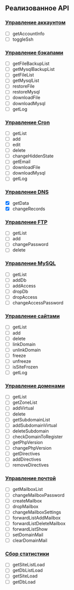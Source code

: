 ## Реализованное API

### [Управление аккаунтом](https://beget.com/ru/kb/api/funkczii-upravleniya-akkauntom)

*[ ] getAccountInfo
*[ ] toggleSsh

### [Управление бэкапами](https://beget.com/ru/kb/api/funkczii-upravleniya-bekapami)

*[ ] getFileBackupList
*[ ] getMysqlBackupList
*[ ] getFileList
*[ ] getMysqlList
*[ ] restoreFile
*[ ] restoreMysql
*[ ] downloadFile
*[ ] downloadMysql
*[ ] getLog

### [Управление Cron](https://beget.com/ru/kb/api/funkczii-upravleniya-cron)

*[ ] getList
*[ ] add
*[ ] edit
*[ ] delete
*[ ] changeHiddenState
*[ ] getEmail
*[ ] downloadFile
*[ ] downloadMysql
*[ ] getLog

### [Управление DNS](https://beget.com/ru/kb/api/funkczii-upravleniya-dns)

*[x] getData
*[x] changeRecords

### [Управление FTP](https://beget.com/ru/kb/api/funkczii-upravleniya-ftp)

*[ ] getList
*[ ] add
*[ ] changePassword
*[ ] delete

### [Управление MySQL](https://beget.com/ru/kb/api/funkczii-upravleniya-mysql)

*[ ] getList
*[ ] addDb
*[ ] addAccess
*[ ] dropDb
*[ ] dropAccess
*[ ] changeAccessPassword

### [Управление сайтами](https://beget.com/ru/kb/api/funkczii-upravleniya-sajtami)

*[ ] getList
*[ ] add
*[ ] delete
*[ ] linkDomain
*[ ] unlinkDomain
*[ ] freeze
*[ ] unfreeze
*[ ] isSiteFrozen
*[ ] getLog

### [Управление доменами](https://beget.com/ru/kb/api/funkczii-dlya-raboty-s-domenami)

*[ ] getList
*[ ] getZoneList
*[ ] addVirtual
*[ ] delete
*[ ] getSubdomainList
*[ ] addSubdomainVirtual
*[ ] deleteSubdomain
*[ ] checkDomainToRegister
*[ ] getPhpVersion
*[ ] changePhpVersion
*[ ] getDirectives
*[ ] addDirectives
*[ ] removeDirectives

### [Управление почтой](https://beget.com/ru/kb/api/funkczii-dlya-raboty-s-pochtoj)

*[ ] getMailboxList
*[ ] changeMailboxPassword
*[ ] createMailbox
*[ ] dropMailbox
*[ ] changeMailboxSettings
*[ ] forwardListAddMailbox
*[ ] forwardListDeleteMailbox
*[ ] forwardListShow
*[ ] setDomainMail
*[ ] clearDomainMail

### [Сбор статистики](https://beget.com/ru/kb/api/funkczii-dlya-sbora-statistiki)

*[ ] getSiteListLoad
*[ ] getDbListLoad
*[ ] getSiteLoad
*[ ] getDbLoad